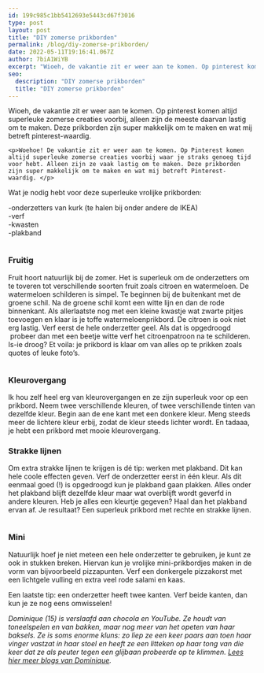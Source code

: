 ```yaml
---
id: 199c985c1bb5412693e5443cd67f3016
type: post
layout: post
title: "DIY zomerse prikborden"
permalink: /blog/diy-zomerse-prikborden/
date: 2022-05-11T19:16:41.067Z
author: 7biA1WiYB
excerpt: "Wioeh, de vakantie zit er weer aan te komen. Op pinterest komen altijd superleuke zomerse creaties voorbij, alleen zijn de meeste daarvan lastig om te maken. Deze prikborden zijn super makkelijk om te maken en wat mij betreft pinterest-waardig.    "
seo:
  description: "DIY zomerse prikborden"
  title: "DIY zomerse prikborden"
---
```

Wioeh, de vakantie zit er weer aan te komen. Op pinterest komen altijd superleuke zomerse creaties voorbij, alleen zijn de meeste daarvan lastig om te maken. Deze prikborden zijn super makkelijk om te maken en wat mij betreft pinterest-waardig.    

    <p>Woehoe! De vakantie zit er weer aan te komen. Op Pinterest komen altijd superleuke zomerse creaties voorbij waar je straks genoeg tijd voor hebt. Alleen zijn ze vaak lastig om te maken. Deze prikborden zijn super makkelijk om te maken en wat mij betreft Pinterest-waardig. </p>
<p>Wat je nodig hebt voor deze superleuke vrolijke prikborden:</p>
<p>-onderzetters van kurk (te halen bij onder andere de IKEA)<br>-verf<br>-kwasten<br>-plakband</p>
<p><img alt="" data-delta="1" data-fid="418169" data-media-element="1" src="https://7dagen.netlify.app/sites/default/files/CIMG9828_1.JPG" title=""></p>
<h3>Fruitig</h3>
<p>Fruit hoort natuurlijk bij de zomer. Het is superleuk om de onderzetters om te toveren tot verschillende soorten fruit zoals citroen en watermeloen. De watermeloen schilderen is simpel. Te beginnen bij de buitenkant met de groene schil. Na de groene schil komt een witte lijn en dan de rode binnenkant. Als allerlaatste nog met een kleine kwastje wat zwarte pitjes toevoegen en klaar is je toffe watermeloenprikbord. De citroen is ook niet erg lastig. Verf eerst de hele onderzetter geel. Als dat is opgedroogd  probeer dan met een beetje witte verf het citroenpatroon na te schilderen. Is-ie droog? Et voila: je prikbord is klaar om van alles op te prikken zoals quotes of leuke foto’s.</p>
<p><img alt="" data-delta="1" data-fid="418170" data-media-element="1" src="https://7dagen.netlify.app/sites/default/files/CIMG9813_0.JPG" title=""></p>
<h3>Kleurovergang</h3>
<p>Ik hou zelf heel erg van kleurovergangen en ze zijn superleuk voor op een prikbord. Neem twee verschillende kleuren, of twee verschillende tinten van dezelfde kleur. Begin aan de ene kant met een donkere kleur. Meng steeds meer de lichtere kleur erbij, zodat de kleur steeds lichter wordt. En tadaaa, je hebt een prikbord met mooie kleurovergang.</p>
<h3>Strakke lijnen</h3>
<p>Om extra strakke lijnen te krijgen is dé tip: werken met plakband. Dit kan hele coole effecten geven. Verf de onderzetter eerst in één kleur. Als dit eenmaal goed (!) is opgedroogd kun je plakband gaan plakken. Alles onder het plakband blijft dezelfde kleur maar wat overblijft wordt geverfd in andere kleuren. Heb je alles een kleurtje gegeven? Haal dan het plakband ervan af. Je resultaat? Een superleuk prikbord met rechte en strakke lijnen.</p>
<p><img alt="" data-delta="1" data-fid="418171" data-media-element="1" src="https://7dagen.netlify.app/sites/default/files/CIMG9857_0.JPG" title=""></p>
<h3>Mini</h3>
<p>Natuurlijk hoef je niet meteen een hele onderzetter te gebruiken, je kunt ze ook in stukken breken. Hiervan kun je vrolijke mini-prikbordjes maken in de vorm van bijvoorbeeld pizzapunten. Verf een donkergele pizzakorst met een lichtgele vulling en extra veel rode salami en kaas.</p>
<p>Een laatste tip: een onderzetter heeft twee kanten. Verf beide kanten, dan kun je ze nog eens omwisselen!</p>
<p><em>Dominique (15) is verslaafd aan chocola en YouTube. Ze houdt van toneelspelen en van bakken, maar nog meer van het opeten van haar baksels. Ze is soms enorme kluns: zo liep ze een keer paars aan toen haar vinger vastzat in haar stoel en heeft ze een litteken op haar tong van die keer dat ze als peuter tegen een glijbaan probeerde op te klimmen. </em><a href="https://7dagen.netlify.app/users/dominique-westerveld"><em>Lees hier meer blogs van Dominique</em></a><em>.</em></p>  
